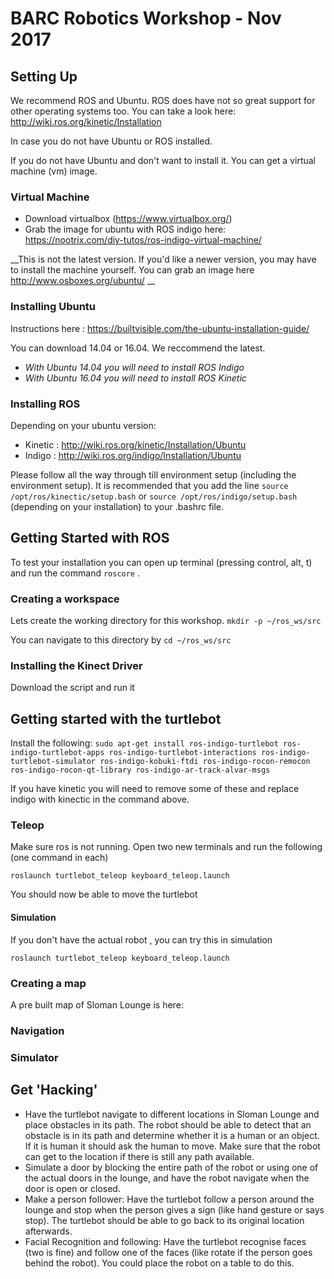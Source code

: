 # BARC Robotics Workshop - Nov 2017

## Setting Up 

We recommend ROS and Ubuntu. ROS does have not so great support for other operating systems too. You can take a look here: http://wiki.ros.org/kinetic/Installation

In case you do not have Ubuntu or ROS installed. 

If you do not have Ubuntu and don't want to install it. You can get a virtual machine (vm) image. 

### Virtual Machine 
* Download virtualbox (https://www.virtualbox.org/)
* Grab the image for ubuntu with ROS indigo here: https://nootrix.com/diy-tutos/ros-indigo-virtual-machine/

__This is not the latest version. If you'd like a newer version, you may have to install the machine yourself. 
You can grab an image here http://www.osboxes.org/ubuntu/ __

### Installing Ubuntu 

Instructions here : https://builtvisible.com/the-ubuntu-installation-guide/

You can download 14.04 or 16.04. We reccommend the latest. 

* _With Ubuntu 14.04 you will need to install ROS Indigo_
* _With Ubuntu 16.04 you will need to install ROS Kinetic_

### Installing ROS 
Depending on your ubuntu version: 
* Kinetic : http://wiki.ros.org/kinetic/Installation/Ubuntu
* Indigo : http://wiki.ros.org/indigo/Installation/Ubuntu

Please follow all the way through till environment setup (including the environment setup). 
It is recommended that you add the line `source /opt/ros/kinectic/setup.bash` or `source /opt/ros/indigo/setup.bash` (depending on your installation) to your .bashrc file.

## Getting Started with ROS 
To test your installation you can open up terminal (pressing control, alt, t) and run the command `roscore` . 

### Creating a workspace 
Lets create the working directory for this workshop. 
```mkdir -p ~/ros_ws/src```

You can navigate to this directory by `cd ~/ros_ws/src` 

### Installing the Kinect Driver 
Download the script and run it 

## Getting started with the turtlebot
Install the following: 
```sudo apt-get install ros-indigo-turtlebot ros-indigo-turtlebot-apps ros-indigo-turtlebot-interactions ros-indigo-turtlebot-simulator ros-indigo-kobuki-ftdi ros-indigo-rocon-remocon ros-indigo-rocon-qt-library ros-indigo-ar-track-alvar-msgs```

If you have kinetic you will need to remove some of these and replace indigo with kinectic in the command above. 

### Teleop 
Make sure ros is not running. Open two new terminals and run the following (one command in each)
```roslaunch turtlebot_bringup minimal.launch 
roslaunch turtlebot_teleop keyboard_teleop.launch
```
You should now be able to move the turtlebot 
#### Simulation 
If you don't have the actual robot , you can try this in simulation 
```roslaunch turtlebot_gazebo turtlebot_world.launch
roslaunch turtlebot_teleop keyboard_teleop.launch
```
### Creating a map
A pre built map of Sloman Lounge is here: 

### Navigation 

### Simulator 


## Get 'Hacking' 


* Have the turtlebot navigate to different locations in Sloman Lounge and place obstacles in its path. The robot should be able to detect that an obstacle is in its path and determine whether it is a human or an object. If it is human it should ask the human to move. Make sure that the robot can get to the location if there is still any path available. 
* Simulate a door by blocking the entire path of the robot or using one of the actual doors in the lounge, and have the robot navigate when the door is open or closed. 
* Make a person follower: Have the turtlebot follow a person around the lounge and stop when the person gives a sign (like hand gesture or says stop). The turtlebot should be able to go back to its original location afterwards.
* Facial Recognition and following: Have the turtlebot recognise faces (two is fine) and follow one of the faces (like rotate if the person goes behind the robot). You could place the robot on a table to do this. 

